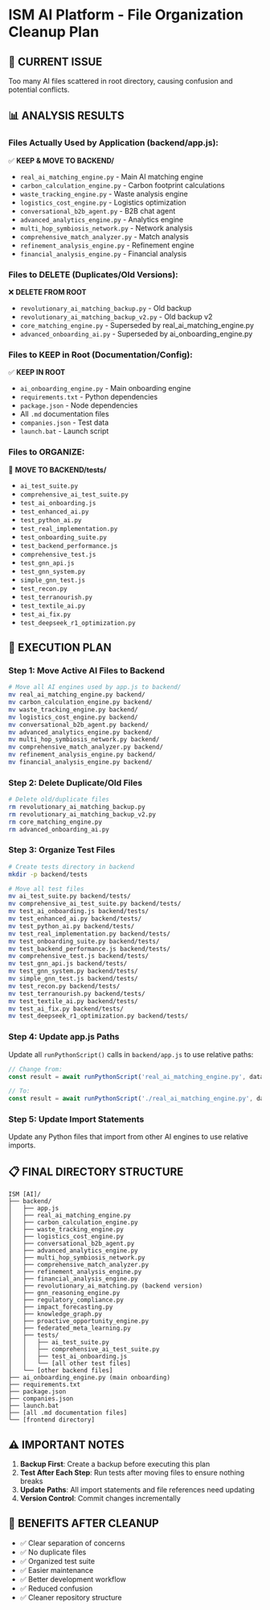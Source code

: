 # ISM AI Platform - File Organization Cleanup Plan

## 🎯 **CURRENT ISSUE**
Too many AI files scattered in root directory, causing confusion and potential conflicts.

## 📊 **ANALYSIS RESULTS**

### **Files Actually Used by Application (backend/app.js):**
✅ **KEEP & MOVE TO BACKEND/**
- `real_ai_matching_engine.py` - Main AI matching engine
- `carbon_calculation_engine.py` - Carbon footprint calculations
- `waste_tracking_engine.py` - Waste analysis engine
- `logistics_cost_engine.py` - Logistics optimization
- `conversational_b2b_agent.py` - B2B chat agent
- `advanced_analytics_engine.py` - Analytics engine
- `multi_hop_symbiosis_network.py` - Network analysis
- `comprehensive_match_analyzer.py` - Match analysis
- `refinement_analysis_engine.py` - Refinement engine
- `financial_analysis_engine.py` - Financial analysis

### **Files to DELETE (Duplicates/Old Versions):**
❌ **DELETE FROM ROOT**
- `revolutionary_ai_matching_backup.py` - Old backup
- `revolutionary_ai_matching_backup_v2.py` - Old backup v2
- `core_matching_engine.py` - Superseded by real_ai_matching_engine.py
- `advanced_onboarding_ai.py` - Superseded by ai_onboarding_engine.py

### **Files to KEEP in Root (Documentation/Config):**
✅ **KEEP IN ROOT**
- `ai_onboarding_engine.py` - Main onboarding engine
- `requirements.txt` - Python dependencies
- `package.json` - Node dependencies
- All `.md` documentation files
- `companies.json` - Test data
- `launch.bat` - Launch script

### **Files to ORGANIZE:**
📁 **MOVE TO BACKEND/tests/**
- `ai_test_suite.py`
- `comprehensive_ai_test_suite.py`
- `test_ai_onboarding.js`
- `test_enhanced_ai.py`
- `test_python_ai.py`
- `test_real_implementation.py`
- `test_onboarding_suite.py`
- `test_backend_performance.js`
- `comprehensive_test.js`
- `test_gnn_api.js`
- `test_gnn_system.py`
- `simple_gnn_test.js`
- `test_recon.py`
- `test_terranourish.py`
- `test_textile_ai.py`
- `test_ai_fix.py`
- `test_deepseek_r1_optimization.py`

## 🚀 **EXECUTION PLAN**

### **Step 1: Move Active AI Files to Backend**
```bash
# Move all AI engines used by app.js to backend/
mv real_ai_matching_engine.py backend/
mv carbon_calculation_engine.py backend/
mv waste_tracking_engine.py backend/
mv logistics_cost_engine.py backend/
mv conversational_b2b_agent.py backend/
mv advanced_analytics_engine.py backend/
mv multi_hop_symbiosis_network.py backend/
mv comprehensive_match_analyzer.py backend/
mv refinement_analysis_engine.py backend/
mv financial_analysis_engine.py backend/
```

### **Step 2: Delete Duplicate/Old Files**
```bash
# Delete old/duplicate files
rm revolutionary_ai_matching_backup.py
rm revolutionary_ai_matching_backup_v2.py
rm core_matching_engine.py
rm advanced_onboarding_ai.py
```

### **Step 3: Organize Test Files**
```bash
# Create tests directory in backend
mkdir -p backend/tests

# Move all test files
mv ai_test_suite.py backend/tests/
mv comprehensive_ai_test_suite.py backend/tests/
mv test_ai_onboarding.js backend/tests/
mv test_enhanced_ai.py backend/tests/
mv test_python_ai.py backend/tests/
mv test_real_implementation.py backend/tests/
mv test_onboarding_suite.py backend/tests/
mv test_backend_performance.js backend/tests/
mv comprehensive_test.js backend/tests/
mv test_gnn_api.js backend/tests/
mv test_gnn_system.py backend/tests/
mv simple_gnn_test.js backend/tests/
mv test_recon.py backend/tests/
mv test_terranourish.py backend/tests/
mv test_textile_ai.py backend/tests/
mv test_ai_fix.py backend/tests/
mv test_deepseek_r1_optimization.py backend/tests/
```

### **Step 4: Update app.js Paths**
Update all `runPythonScript()` calls in `backend/app.js` to use relative paths:
```javascript
// Change from:
const result = await runPythonScript('real_ai_matching_engine.py', data);

// To:
const result = await runPythonScript('./real_ai_matching_engine.py', data);
```

### **Step 5: Update Import Statements**
Update any Python files that import from other AI engines to use relative imports.

## 📋 **FINAL DIRECTORY STRUCTURE**

```
ISM [AI]/
├── backend/
│   ├── app.js
│   ├── real_ai_matching_engine.py
│   ├── carbon_calculation_engine.py
│   ├── waste_tracking_engine.py
│   ├── logistics_cost_engine.py
│   ├── conversational_b2b_agent.py
│   ├── advanced_analytics_engine.py
│   ├── multi_hop_symbiosis_network.py
│   ├── comprehensive_match_analyzer.py
│   ├── refinement_analysis_engine.py
│   ├── financial_analysis_engine.py
│   ├── revolutionary_ai_matching.py (backend version)
│   ├── gnn_reasoning_engine.py
│   ├── regulatory_compliance.py
│   ├── impact_forecasting.py
│   ├── knowledge_graph.py
│   ├── proactive_opportunity_engine.py
│   ├── federated_meta_learning.py
│   ├── tests/
│   │   ├── ai_test_suite.py
│   │   ├── comprehensive_ai_test_suite.py
│   │   ├── test_ai_onboarding.js
│   │   └── [all other test files]
│   └── [other backend files]
├── ai_onboarding_engine.py (main onboarding)
├── requirements.txt
├── package.json
├── companies.json
├── launch.bat
├── [all .md documentation files]
└── [frontend directory]
```

## ⚠️ **IMPORTANT NOTES**

1. **Backup First**: Create a backup before executing this plan
2. **Test After Each Step**: Run tests after moving files to ensure nothing breaks
3. **Update Paths**: All import statements and file references need updating
4. **Version Control**: Commit changes incrementally

## 🎯 **BENEFITS AFTER CLEANUP**

- ✅ Clear separation of concerns
- ✅ No duplicate files
- ✅ Organized test suite
- ✅ Easier maintenance
- ✅ Better development workflow
- ✅ Reduced confusion
- ✅ Cleaner repository structure 